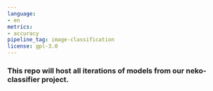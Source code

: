 ```yaml
---
language:
- en
metrics:
- accuracy
pipeline_tag: image-classification
license: gpl-3.0
---
```


### This repo will host all iterations of models from our neko-classifier project.
